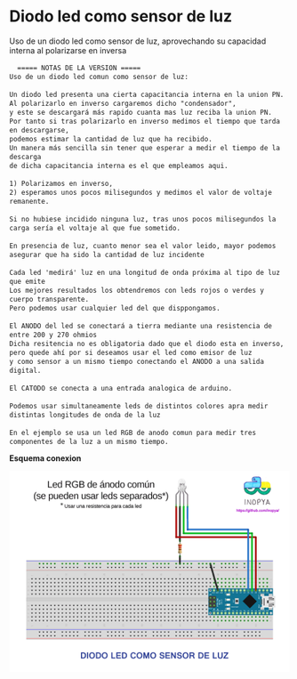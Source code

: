 # Diodo led como sensor de luz
Uso de un diodo led como sensor de luz, aprovechando su capacidad interna al polarizarse en inversa


      ===== NOTAS DE LA VERSION ===== 
    Uso de un diodo led comun como sensor de luz:
    
    Un diodo led presenta una cierta capacitancia interna en la union PN.
    Al polarizarlo en inverso cargaremos dicho "condensador",
    y este se descargará más rapido cuanta mas luz reciba la union PN.
    Por tanto si tras polarizarlo en inverso medimos el tiempo que tarda en descargarse,
    podemos estimar la cantidad de luz que ha recibido.
    Un manera más sencilla sin tener que esperar a medir el tiempo de la descarga 
    de dicha capacitancia interna es el que empleamos aqui.
    
    1) Polarizamos en inverso,
    2) esperamos unos pocos milisegundos y medimos el valor de voltaje remanente.
    
    Si no hubiese incidido ninguna luz, tras unos pocos milisegundos la carga sería el voltaje al que fue sometido.
    
    En presencia de luz, cuanto menor sea el valor leido, mayor podemos asegurar que ha sido la cantidad de luz incidente
    
    Cada led 'medirá' luz en una longitud de onda próxima al tipo de luz que emite
    Los mejores resultados los obtendremos con leds rojos o verdes y cuerpo transparente.
    Pero podemos usar cualquier led del que disppongamos.

    El ANODO del led se conectará a tierra mediante una resistencia de entre 200 y 270 ohmios
    Dicha resitencia no es obligatoria dado que el diodo esta en inverso, 
    pero quede ahí por si deseamos usar el led como emisor de luz 
    y como sensor a un mismo tiempo conectando el ANODO a una salida digital.
    
    El CATODO se conecta a una entrada analogica de arduino.
    
    Podemos usar simultaneamente leds de distintos colores apra medir distintas longitudes de onda de la luz

    En el ejemplo se usa un led RGB de anodo comun para medir tres componentes de la luz a un mismo tiempo.

**Esquema conexion**

![](./led_como_sensor_de_luz.png)

